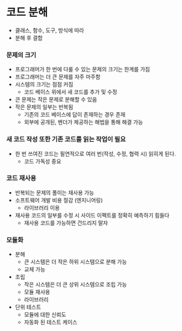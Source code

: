 # 코드 분해
 - 클래스, 함수, 도구, 방식에 따라
 - 분해 후 결합

### 문제의 크기
 - 프로그래머가 한 번에 다룰 수 있는 문제의 크기는 한계를 가짐
 - 프로그래머는 더 큰 문제를 자주 마주함
 - 시스템의 크기는 점점 커짐
   - 코드 베이스 위에서 새 코드를 추가 및 수정
 - 큰 문제는 작은 문제로 분해할 수 있음
 - 작은 문제의 일부는 반복됨
   - 기존의 코드 베이스에 답이 존재하는 경우 존재
   - 외부에 공개된, 벤더가 제공하는 해법을 통해 해결 가능


### 새 코드 작성 또한 기존 코드를 읽는 작업이 필요
  - 한 번 쓰여진 코드는 필연적으로 여러 번(작성, 수정, 협력 시) 읽히게 된다.
     - 코드 가독성 중요

### 코드 재사용
 - 반복되는 문제의 풀이는 재사용 가능
 - 소프트웨어 개발 비용 절감 (엔지니어링)
   - 라이브러리 이용
 - 재사용 코드의 일부를 수정 시 사이드 이펙트를 정확히 예측하기 힘들다
   - 재사용 코드를 가능하면 건드리지 말자
 
### 모듈화
 - 분해
   - 큰 시스템은 더 작은 하위 시스템으로 분해 가능
   - 교체 가능
 - 조립
   - 작은 시스템은 더 큰 상위 시스템으로 조립 가능
   - 모듈 재사용
   - 라이브러리
 - 단위 테스트
   - 모듈에 대한 신뢰도
   - 자동화 된 테스트 케이스
